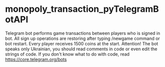 # monopoly_transaction_pyTelegramBotAPI
Telegram bot performs game transactions between players who is signed in bot. All sign up operations are restoring after typing /newgame command or bot restart. Every player receives 1500 coins at the start. Attention! The bot speaks only Ukrainian, you should read comments in code or even edit the strings of code. If you don't know what to do with code, read https://core.telegram.org/bots
